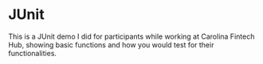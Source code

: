 # JUnit
This is a JUnit demo I did for participants while working at Carolina Fintech Hub, showing basic functions and how you would test for their functionalities.
